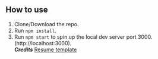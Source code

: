 ## How to use
1. Clone/Download the repo.
2. Run  ``` npm install ```.
3. Run ```npm start``` to spin up the local dev server port 3000.(http://localhost:3000).<br />
***Credits***
[Resume template](https://github.com/tbakerx/react-resume-template)
